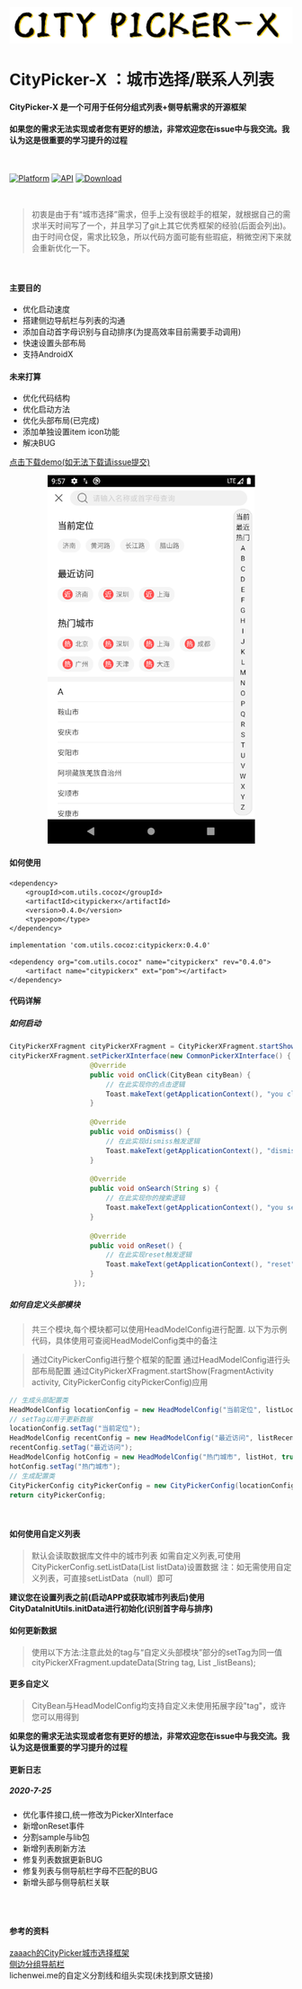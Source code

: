 <p align="center">
<img src="art/CityPickerX.png">
</p>

# CityPicker-X ：城市选择/联系人列表

#### CityPicker-X 是一个可用于任何分组式列表+侧导航需求的开源框架

#### 如果您的需求无法实现或者您有更好的想法，非常欢迎您在issue中与我交流。我认为这是很重要的学习提升的过程

<br />

[![Platform](https://img.shields.io/badge/platform-android-green.svg)](http://developer.android.com/index.html)
[![API](https://img.shields.io/badge/API-16%2B-yellow.svg?style=flat)](https://android-arsenal.com/api?level=23)
[ ![Download](https://api.bintray.com/packages/zhuxu820/Utils/CityPickerX/images/download.svg?version=0.4.0) ](https://bintray.com/zhuxu820/Utils/CityPickerX/0.4.0/link)

<br />

>初衷是由于有“城市选择”需求，但手上没有很趁手的框架，就根据自己的需求半天时间写了一个，并且学习了git上其它优秀框架的经验(后面会列出)。
由于时间仓促，需求比较急，所以代码方面可能有些瑕疵，稍微空闲下来就会重新优化一下。
>
<br />

#### 主要目的

* 优化启动速度
* 搭建侧边导航栏与列表的沟通
* 添加自动首字母识别与自动排序(为提高效率目前需要手动调用)
* 快速设置头部布局
* 支持AndroidX

#### 未来打算
* 优化代码结构
* 优化启动方法
* 优化头部布局(已完成)
* 添加单独设置item icon功能
* 解决BUG

[点击下载demo(如无法下载请issue提交)](http://d.7short.com/citypickerx)

<p align="center">
<img src="art/sample_screen.png">
</p>

#### 如何使用
```
<dependency>
	<groupId>com.utils.cocoz</groupId>
	<artifactId>citypickerx</artifactId>
	<version>0.4.0</version>
	<type>pom</type>
</dependency>
```
```
implementation 'com.utils.cocoz:citypickerx:0.4.0'
```
```
<dependency org="com.utils.cocoz" name="citypickerx" rev="0.4.0">
	<artifact name="citypickerx" ext="pom"></artifact>
</dependency>
```

#### 代码详解
##### 如何启动
```java
CityPickerXFragment cityPickerXFragment = CityPickerXFragment.startShow(MainTestActivity.this, getCityPickerConfig());
cityPickerXFragment.setPickerXInterface(new CommonPickerXInterface() {
                    @Override
                    public void onClick(CityBean cityBean) {
                        // 在此实现你的点击逻辑
                        Toast.makeText(getApplicationContext(), "you clicked " + cityBean.getName() + " , this is a " + cityBean.getType(), Toast.LENGTH_SHORT).show();
                    }

                    @Override
                    public void onDismiss() {
                        // 在此实现dismiss触发逻辑
                        Toast.makeText(getApplicationContext(), "dismiss", Toast.LENGTH_SHORT).show();
                    }

                    @Override
                    public void onSearch(String s) {
                        // 在此实现你的搜索逻辑
                        Toast.makeText(getApplicationContext(), "you search " + s, Toast.LENGTH_SHORT).show();
                    }

                    @Override
                    public void onReset() {
                        // 在此实现reset触发逻辑
                        Toast.makeText(getApplicationContext(), "reset", Toast.LENGTH_SHORT).show();
                    }
                });
```
##### 如何自定义头部模块
>共三个模块,每个模块都可以使用HeadModelConfig进行配置.
以下为示例代码，具体使用可查阅HeadModelConfig类中的备注

>通过CityPickerConfig进行整个框架的配置
通过HeadModelConfig进行头部布局配置
通过CityPickerXFragment.startShow(FragmentActivity activity, CityPickerConfig cityPickerConfig)应用

```java
// 生成头部配置类
HeadModelConfig locationConfig = new HeadModelConfig("当前定位", listLocation);
// setTag以用于更新数据
locationConfig.setTag("当前定位");
HeadModelConfig recentConfig = new HeadModelConfig("最近访问", listRecent, true, "近", 0, 0);
recentConfig.setTag("最近访问");
HeadModelConfig hotConfig = new HeadModelConfig("热门城市", listHot, true, "热", 0, 0);
hotConfig.setTag("热门城市");
// 生成配置类
CityPickerConfig cityPickerConfig = new CityPickerConfig(locationConfig, recentConfig, hotConfig, null);
return cityPickerConfig;
```
<br/>

#### 如何使用自定义列表
>默认会读取数据库文件中的城市列表
如需自定义列表,可使用CityPickerConfig.setListData(List<CityBean> listData)设置数据
注：如无需使用自定义列表，可直接setListData（null）即可

**建议您在设置列表之前(启动APP或获取城市列表后)使用CityDataInitUtils.initData进行初始化(识别首字母与排序)**

#### 如何更新数据
>使用以下方法:注意此处的tag与“自定义头部模块”部分的setTag为同一值
>cityPickerXFragment.updateData(String tag, List<CityBean> _listBeans);

#### 更多自定义
>CityBean与HeadModelConfig均支持自定义未使用拓展字段"tag"，或许您可以用得到

**如果您的需求无法实现或者您有更好的想法，非常欢迎您在issue中与我交流。我认为这是很重要的学习提升的过程**

#### 更新日志

##### 2020-7-25
* 优化事件接口,统一修改为PickerXInterface
* 新增onReset事件
* 分割sample与lib包
* 新增列表刷新方法
* 修复列表数据更新BUG
* 修复列表与侧导航栏字母不匹配的BUG
* 新增头部与侧导航栏关联

<br/>
<br/>

#### 参考的资料
[zaaach的CityPicker城市选择框架](https://github.com/zaaach/CityPicker "zaaach / CityPicker")
<br/>
[侧边分组导航栏](https://github.com/yuanshuaiding/LetterBar/tree/feffad117c4631badde220de0736b38f132493c0 "侧边分组导航栏")
<br/>
lichenwei.me的自定义分割线和组头实现(未找到原文链接)